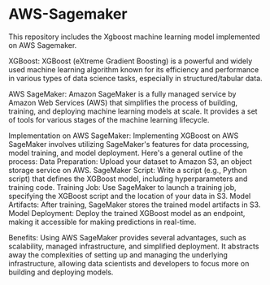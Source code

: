 # AWS-Sagemaker

This repository includes the Xgboost machine learning model implemented on AWS Sagemaker.

XGBoost:
XGBoost (eXtreme Gradient Boosting) is a powerful and widely used machine learning algorithm known for its efficiency and performance in various types of data science tasks, 
especially in structured/tabular data.

AWS SageMaker:
Amazon SageMaker is a fully managed service by Amazon Web Services (AWS) that simplifies the process of building, training, and deploying machine learning models at scale.
It provides a set of tools for various stages of the machine learning lifecycle.

Implementation on AWS SageMaker:
Implementing XGBoost on AWS SageMaker involves utilizing SageMaker's features for data processing, model training, and model deployment. Here's a general outline of the process:
Data Preparation: Upload your dataset to Amazon S3, an object storage service on AWS.
SageMaker Script: Write a script (e.g., Python script) that defines the XGBoost model, including hyperparameters and training code.
Training Job: Use SageMaker to launch a training job, specifying the XGBoost script and the location of your data in S3.
Model Artifacts: After training, SageMaker stores the trained model artifacts in S3.
Model Deployment: Deploy the trained XGBoost model as an endpoint, making it accessible for making predictions in real-time.

Benefits:
Using AWS SageMaker provides several advantages, such as scalability, managed infrastructure, and simplified deployment. 
It abstracts away the complexities of setting up and managing the underlying infrastructure, allowing data scientists
and developers to focus more on building and deploying models.
